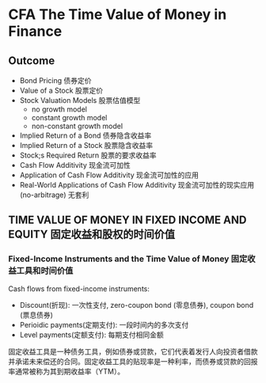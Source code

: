 # CFA The Time Value of Money in Finance

## Outcome

- Bond Pricing 债券定价
- Value of a Stock 股票定价
- Stock Valuation Models 股票估值模型
  - no growth model
  - constant growth model
  - non-constant growth model
- Implied Return of a Bond 债券隐含收益率
- Implied Return of a Stock 股票隐含收益率
- Stock;s Required Return 股票的要求收益率
- Cash Flow Additivity 现金流可加性
- Application of Cash Flow Additivity 现金流可加性的应用
- Real-World Applications of Cash Flow Additivity 现金流可加性的现实应用 (no-arbitrage) 无套利

## TIME VALUE OF MONEY IN FIXED INCOME AND EQUITY 固定收益和股权的时间价值

### Fixed-Income Instruments and the Time Value of Money 固定收益工具和时间价值

Cash flows from fixed-income instruments:

- Discount(折现): 一次性支付, zero-coupon bond (零息债券), coupon bond (票息债券)
- Perioidic payments(定期支付): 一段时间内的多次支付
- Level payments(定额支付): 每期支付相同金额

固定收益工具是一种债务工具，例如债券或贷款，它们代表着发行人向投资者借款并承诺未来偿还的合同。固定收益工具的贴现率是一种利率，而债券或贷款的回报率通常被称为其到期收益率（YTM）。

